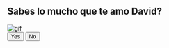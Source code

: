 <!DOCTYPE html>
<html lang="en">
<head>
    <meta charset="UTF-8">
    <meta name="viewport" content="width=device-width, initial-scale=1.0">
    <title>message for you</title>
    <link rel="stylesheet" href="style.css"/>
</head>
<body>
    <div class="wrapper">
        <h2 class="question">Sabes lo mucho que te amo David?</h2>
        <img class="gif" alt="gif" src="https://media.giphy.com/media/FTGah7Mx3ss04PcasF/giphy.gif"/>
        <div class="btn-group">
            <button class="yes-btn">Yes</button>
            <button class="no-btn">No</button>
        </div>
    </div>
    <script src="script.js"></script>
</body>
</html>
